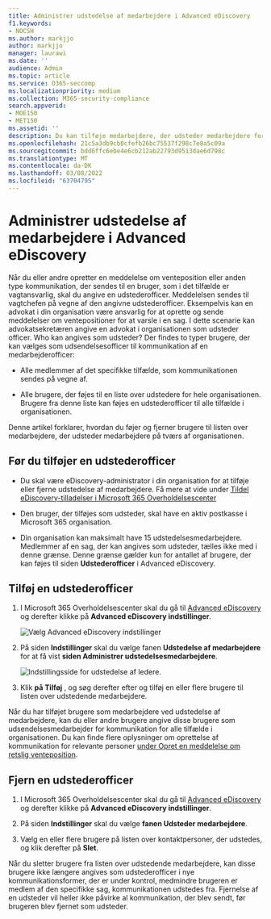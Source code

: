 ```yaml
---
title: Administrer udstedelse af medarbejdere i Advanced eDiscovery
f1.keywords:
- NOCSH
ms.author: markjjo
author: markjjo
manager: laurawi
ms.date: ''
audience: Admin
ms.topic: article
ms.service: O365-seccomp
ms.localizationpriority: medium
ms.collection: M365-security-compliance
search.appverid:
- MOE150
- MET150
ms.assetid: ''
description: Du kan tilføje medarbejdere, der udsteder medarbejdere for hele organisationen Advanced eDiscovery så de kan føjes til enhver form for kommunikation, som er under kontrol, i alle tilfælde i din organisation.
ms.openlocfilehash: 21c5a3db9cb0cfefb26bc75537f298c7e8a5c09a
ms.sourcegitcommit: bdd6ffc6ebe4e6cb212ab22793d9513dae6d798c
ms.translationtype: MT
ms.contentlocale: da-DK
ms.lasthandoff: 03/08/2022
ms.locfileid: "63704795"
---
```

# <a name="manage-issuing-officers-in-advanced-ediscovery"></a>Administrer udstedelse af medarbejdere i Advanced eDiscovery

Når du eller andre opretter en meddelelse om venteposition eller anden type kommunikation, der sendes til en bruger, som i det tilfælde er vagtansvarlig, skal du angive en udstederofficer. Meddelelsen sendes til vagtchefen på vegne af den angivne udstederofficer. Eksempelvis kan en advokat i din organisation være ansvarlig for at oprette og sende meddelelser om ventepositioner for at varsle i en sag. I dette scenarie kan advokatsekretæren angive en advokat i organisationen som udsteder officer. Who kan angives som udsteder? Der findes to typer brugere, der kan vælges som udsendelsesofficer til kommunikation af en medarbejderofficer:

- Alle medlemmer af det specifikke tilfælde, som kommunikationen sendes på vegne af.

- Alle brugere, der føjes til en liste over udstedere for hele organisationen. Brugere fra denne liste kan føjes en udstederofficer til alle tilfælde i organisationen.

Denne artikel forklarer, hvordan du føjer og fjerner brugere til listen over medarbejdere, der udsteder medarbejdere på tværs af organisationen.

## <a name="before-you-add-an-issuing-officer"></a>Før du tilføjer en udstederofficer

- Du skal være eDiscovery-administrator i din organisation for at tilføje eller fjerne udstedelse af medarbejdere. Få mere at vide under [Tildel eDiscovery-tilladelser i Microsoft 365 Overholdelsescenter](assign-ediscovery-permissions.md)  

- Den bruger, der tilføjes som udsteder, skal have en aktiv postkasse i Microsoft 365 organisation.

- Din organisation kan maksimalt have 15 udstedelsesmedarbejdere. Medlemmer af en sag, der kan angives som udsteder, tælles ikke med i denne grænse. Denne grænse gælder kun for antallet af brugere, der kan føjes til siden **Udstederofficer** i Advanced eDiscovery.

## <a name="add-an-issuing-officer"></a>Tilføj en udstederofficer

1. I Microsoft 365 Overholdelsescenter skal du gå til [Advanced eDiscovery](https://go.microsoft.com/fwlink/p/?linkid=2173764) og derefter klikke på **Advanced eDiscovery indstillinger**.

   ![Vælg Advanced eDiscovery indstillinger](..\media\HistoricalVersions1.png)

2. På siden **Indstillinger** skal du vælge fanen **Udstedelse af medarbejdere** for at få vist **siden Administrer udstedelsesmedarbejdere**.

   ![Indstillingsside for udstedelse af ledere.](..\media\AeDIssuingOfficers1.png)

3. Klik **på Tilføj** , og søg derefter efter og tilføj en eller flere brugere til listen over udstedende medarbejdere.

Når du har tilføjet brugere som medarbejdere ved udstedelse af medarbejdere, kan du eller andre brugere angive disse brugere som udsendelsesmedarbejder for kommunikation for alle tilfælde i organisationen. Du kan finde flere oplysninger om oprettelse af kommunikation for relevante personer [under Opret en meddelelse om retslig venteposition](create-hold-notification.md).

## <a name="remove-an-issuing-officer"></a>Fjern en udstederofficer

1. I Microsoft 365 Overholdelsescenter skal du gå til [Advanced eDiscovery](https://go.microsoft.com/fwlink/p/?linkid=2173764) og derefter klikke på **Advanced eDiscovery indstillinger**.

2. På siden **Indstillinger** skal du vælge **fanen Udsteder medarbejdere**.

3. Vælg en eller flere brugere på listen over kontaktpersoner, der udstedes, og klik derefter på **Slet**.

Når du sletter brugere fra listen over udstedende medarbejdere, kan disse brugere ikke længere angives som udstederofficer i nye kommunikationsformer, der er under kontrol, medmindre brugeren er medlem af den specifikke sag, kommunikationen udstedes fra. Fjernelse af en udsteder vil heller ikke påvirke al kommunikation, der blev sendt, før brugeren blev fjernet som udsteder.
